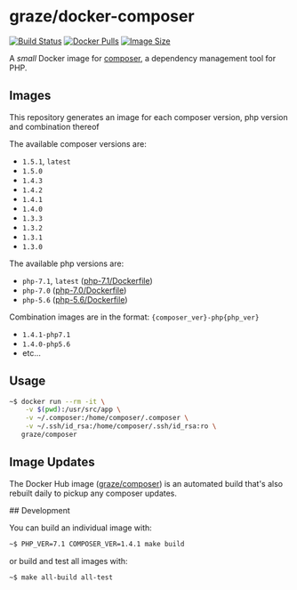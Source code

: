# graze/docker-composer

[![Build Status](https://img.shields.io/travis/graze/docker-composer/master.svg)](https://travis-ci.org/graze/docker-composer)
[![Docker Pulls](https://img.shields.io/docker/pulls/graze/composer.svg)](https://hub.docker.com/r/graze/composer/)
[![Image Size](https://images.microbadger.com/badges/image/graze/composer.svg)](https://microbadger.com/images/graze/composer)

A _small_ Docker image for [composer](https://getcomposer.org), a dependency management tool for PHP.

## Images

This repository generates an image for each composer version, php version and combination thereof

The available composer versions are:

* `1.5.1`, `latest`
* `1.5.0`
* `1.4.3`
* `1.4.2`
* `1.4.1`
* `1.4.0`
* `1.3.3`
* `1.3.2`
* `1.3.1`
* `1.3.0`

The available php versions are:

* `php-7.1`, `latest` ([php-7.1/Dockerfile](https://github.com/graze/docker-composer/blob/master/php-7.1/Dockerfile))
* `php-7.0` ([php-7.0/Dockerfile](https://github.com/graze/docker-composer/blob/master/php-7.0/Dockerfile))
* `php-5.6` ([php-5.6/Dockerfile](https://github.com/graze/docker-composer/blob/master/php-5.6/Dockerfile))

Combination images are in the format: `{composer_ver}-php{php_ver}`

* `1.4.1-php7.1`
* `1.4.0-php5.6`
* etc...

## Usage

```bash
~$ docker run --rm -it \
    -v $(pwd):/usr/src/app \
    -v ~/.composer:/home/composer/.composer \
    -v ~/.ssh/id_rsa:/home/composer/.ssh/id_rsa:ro \
   graze/composer
```

## Image Updates

The Docker Hub image ([graze/composer](https://hub.docker.com/r/graze/composer/)) is an automated build that's also rebuilt daily to pickup any composer updates.

## Development

You can build an individual image with:

```bash
~$ PHP_VER=7.1 COMPOSER_VER=1.4.1 make build
```

or build and test all images with:
```bash
~$ make all-build all-test
```
